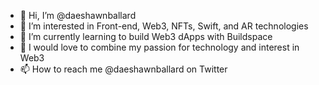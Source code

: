 - 👋 Hi, I’m @daeshawnballard
- 👀 I’m interested in Front-end, Web3, NFTs, Swift, and AR technologies 
- 🌱 I’m currently learning to build Web3 dApps with Buildspace
- 💞️ I would love to combine my passion for technology and interest in Web3
- 📫 How to reach me @daeshawnballard on Twitter

<!---
daeshawnballard/daeshawnballard is a ✨ special ✨ repository because its `README.md` (this file) appears on your GitHub profile.
You can click the Preview link to take a look at your changes.
--->

